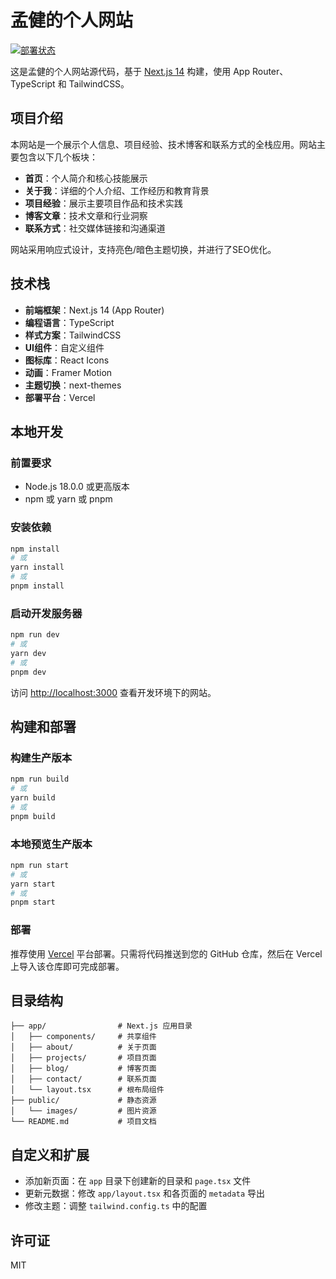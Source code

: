 # 孟健的个人网站

[![部署状态](https://img.shields.io/badge/部署-成功-brightgreen)](https://mengjian.dev)

这是孟健的个人网站源代码，基于 [Next.js 14](https://nextjs.org/) 构建，使用 App Router、TypeScript 和 TailwindCSS。

## 项目介绍

本网站是一个展示个人信息、项目经验、技术博客和联系方式的全栈应用。网站主要包含以下几个板块：

- **首页**：个人简介和核心技能展示
- **关于我**：详细的个人介绍、工作经历和教育背景
- **项目经验**：展示主要项目作品和技术实践
- **博客文章**：技术文章和行业洞察
- **联系方式**：社交媒体链接和沟通渠道

网站采用响应式设计，支持亮色/暗色主题切换，并进行了SEO优化。

## 技术栈

- **前端框架**：Next.js 14 (App Router)
- **编程语言**：TypeScript
- **样式方案**：TailwindCSS
- **UI组件**：自定义组件
- **图标库**：React Icons
- **动画**：Framer Motion
- **主题切换**：next-themes
- **部署平台**：Vercel

## 本地开发

### 前置要求

- Node.js 18.0.0 或更高版本
- npm 或 yarn 或 pnpm

### 安装依赖

```bash
npm install
# 或
yarn install
# 或
pnpm install
```

### 启动开发服务器

```bash
npm run dev
# 或
yarn dev
# 或
pnpm dev
```

访问 [http://localhost:3000](http://localhost:3000) 查看开发环境下的网站。

## 构建和部署

### 构建生产版本

```bash
npm run build
# 或
yarn build
# 或
pnpm build
```

### 本地预览生产版本

```bash
npm run start
# 或
yarn start
# 或
pnpm start
```

### 部署

推荐使用 [Vercel](https://vercel.com/) 平台部署。只需将代码推送到您的 GitHub 仓库，然后在 Vercel 上导入该仓库即可完成部署。

## 目录结构

```
├── app/                # Next.js 应用目录
│   ├── components/     # 共享组件
│   ├── about/          # 关于页面
│   ├── projects/       # 项目页面
│   ├── blog/           # 博客页面
│   ├── contact/        # 联系页面
│   └── layout.tsx      # 根布局组件
├── public/             # 静态资源
│   └── images/         # 图片资源
└── README.md           # 项目文档
```

## 自定义和扩展

- 添加新页面：在 `app` 目录下创建新的目录和 `page.tsx` 文件
- 更新元数据：修改 `app/layout.tsx` 和各页面的 `metadata` 导出
- 修改主题：调整 `tailwind.config.ts` 中的配置

## 许可证

MIT
